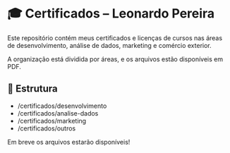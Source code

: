# 🎓 Certificados – Leonardo Pereira

Este repositório contém meus certificados e licenças de cursos nas áreas de desenvolvimento, análise de dados, marketing e comércio exterior.

A organização está dividida por áreas, e os arquivos estão disponíveis em PDF.

## 🧱 Estrutura
- /certificados/desenvolvimento
- /certificados/analise-dados
- /certificados/marketing
- /certificados/outros

Em breve os arquivos estarão disponíveis!
